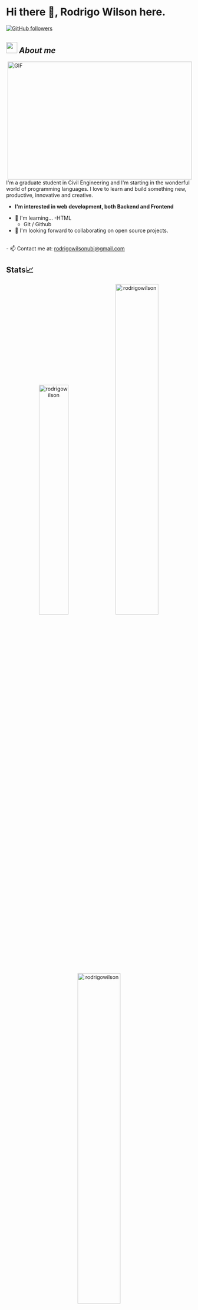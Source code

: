# Hi there 👋, Rodrigo Wilson here. 
[![GitHub followers](https://img.shields.io/github/followers/Bhargavi-hash.svg?style=social&label=Follow)](https://github.com/rodrigowilson?tab=followers)<br/>


## <img src="https://media.giphy.com/media/ObNTw8Uzwy6KQ/giphy.gif" width="30px">&nbsp;***About me***

<img align="right" alt="GIF" src="https://github.com/abhisheknaiidu/abhisheknaiidu/blob/master/code.gif?raw=true" width="500" height="320" />

I'm a graduate student in Civil Engineering and I'm starting in the wonderful world of programming languages. I love to learn and build something new, productive, innovative and creative.
* **I'm interested in web development, both Backend and Frontend**
- 🌱 I'm learning...
  -HTML
  - Git / Github
- 👯 I'm looking forward to collaborating on open source projects.
<br>
- 📫 Contact me at: <a href="rodrigowilsonubj@gmail.com">rodrigowilsonubj@gmail.com</a>

<br>

## Stats📈
<p align="center">
<img width="40%" src="https://github-readme-stats.vercel.app/api/top-langs?username=rodrigowilson&show_icons=true&theme=dracula&title_color=ff8000&text_color=ffffff&bg_color=6a6a6a&locale=en&layout=compact&hide_border=true" alt="rodrigowilson" /> 
<img width="48%" src="https://github-readme-stats.vercel.app/api?username=rodrigowilson&show_icons=true&theme=dracula&title_color=ff8000&text_color=ffffff&bg_color=6a6a6a&locale=en&hide_border=true" alt="rodrigowilson" />
<img width="48%" src="https://github-readme-streak-stats.herokuapp.com/?user=rodrigowilson&theme=highcontrast&hide_border=true" alt="rodrigowilson" />
</p>
